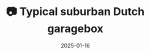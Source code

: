---
title: '📷 Typical suburban Dutch garagebox'
date: '2025-01-16'
image: 'https://cdn.diblasio.social/static/photos/2025/20250116_135750.jpg'
thumbnail: 'https://cdn.diblasio.social/static/photos/2025/thumbnails/20250116_135750.jpg'
alt_text: "A green garage door between brick walls on Ambonlaan in Huizen, Netherlands."
tags:
  - "#Photography"
  - "#Netherlands"
  - "#Huizen"
  - "#StreetPhotography"
  - "#UrbanExploration"
  - "#Fujifilm"
  - "#Mirrorless"
  - "#FujiFilmXT20"
description: ''
created_date: '2025-01-16'
location: "Ambonlaan, Zenderwijk, Huizen, Noord-Holland, Nederland, 1276 NW, Nederland"
exif_data: "FUJIFILM X-T20 XF27mmF2.8 (1/125 | f/5 | ISO 1000)"
draft: false
---